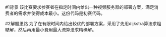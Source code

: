 #1背景
该比赛要求参赛者在指定时间内给出一种视频服务器的部署方案，满足消费者的需求并使得成本最小。这份代码是初赛代码。

#2解题思路
为了在有限时间内给出较优的部署方案，采用了先用dijkstra算法求粗糙解，然后再用最小费用最大流算法求精确解。
